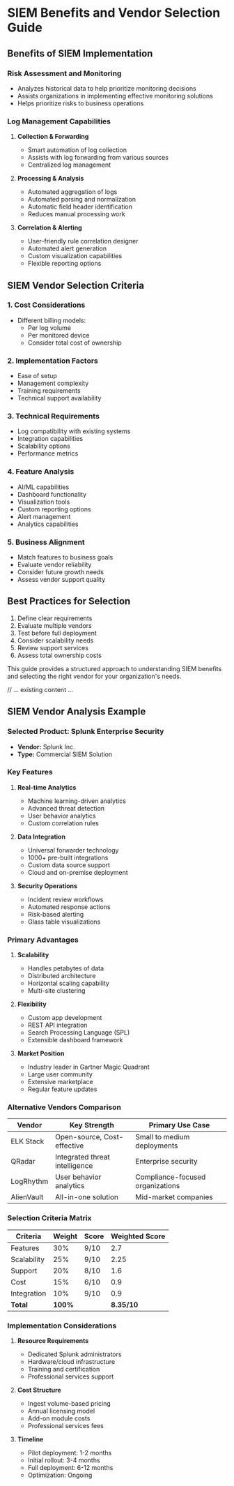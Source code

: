 # SIEM Benefits and Vendor Selection Guide

## Benefits of SIEM Implementation

### Risk Assessment and Monitoring
- Analyzes historical data to help prioritize monitoring decisions
- Assists organizations in implementing effective monitoring solutions
- Helps prioritize risks to business operations

### Log Management Capabilities
1. **Collection & Forwarding**
   - Smart automation of log collection
   - Assists with log forwarding from various sources
   - Centralized log management

2. **Processing & Analysis**
   - Automated aggregation of logs
   - Automated parsing and normalization
   - Automatic field header identification
   - Reduces manual processing work

3. **Correlation & Alerting**
   - User-friendly rule correlation designer
   - Automated alert generation
   - Custom visualization capabilities
   - Flexible reporting options

## SIEM Vendor Selection Criteria

### 1. Cost Considerations
- Different billing models:
  - Per log volume
  - Per monitored device
  - Consider total cost of ownership

### 2. Implementation Factors
- Ease of setup
- Management complexity
- Training requirements
- Technical support availability

### 3. Technical Requirements
- Log compatibility with existing systems
- Integration capabilities
- Scalability options
- Performance metrics

### 4. Feature Analysis
- AI/ML capabilities
- Dashboard functionality
- Visualization tools
- Custom reporting options
- Alert management
- Analytics capabilities

### 5. Business Alignment
- Match features to business goals
- Evaluate vendor reliability
- Consider future growth needs
- Assess vendor support quality

## Best Practices for Selection
1. Define clear requirements
2. Evaluate multiple vendors
3. Test before full deployment
4. Consider scalability needs
5. Review support services
6. Assess total ownership costs

This guide provides a structured approach to understanding SIEM benefits and selecting the right vendor for your organization's needs.


// ... existing content ...

## SIEM Vendor Analysis Example

### Selected Product: Splunk Enterprise Security
- **Vendor:** Splunk Inc.
- **Type:** Commercial SIEM Solution

### Key Features
1. **Real-time Analytics**
   - Machine learning-driven analytics
   - Advanced threat detection
   - User behavior analytics
   - Custom correlation rules

2. **Data Integration**
   - Universal forwarder technology
   - 1000+ pre-built integrations
   - Custom data source support
   - Cloud and on-premise deployment

3. **Security Operations**
   - Incident review workflows
   - Automated response actions
   - Risk-based alerting
   - Glass table visualizations

### Primary Advantages
1. **Scalability**
   - Handles petabytes of data
   - Distributed architecture
   - Horizontal scaling capability
   - Multi-site clustering

2. **Flexibility**
   - Custom app development
   - REST API integration
   - Search Processing Language (SPL)
   - Extensible dashboard framework

3. **Market Position**
   - Industry leader in Gartner Magic Quadrant
   - Large user community
   - Extensive marketplace
   - Regular feature updates

### Alternative Vendors Comparison

| Vendor | Key Strength | Primary Use Case |
|--------|--------------|------------------|
| ELK Stack | Open-source, Cost-effective | Small to medium deployments |
| QRadar | Integrated threat intelligence | Enterprise security |
| LogRhythm | User behavior analytics | Compliance-focused organizations |
| AlienVault | All-in-one solution | Mid-market companies |

### Selection Criteria Matrix

| Criteria | Weight | Score | Weighted Score |
|----------|--------|-------|----------------|
| Features | 30% | 9/10 | 2.7 |
| Scalability | 25% | 9/10 | 2.25 |
| Support | 20% | 8/10 | 1.6 |
| Cost | 15% | 6/10 | 0.9 |
| Integration | 10% | 9/10 | 0.9 |
| **Total** | **100%** | | **8.35/10** |

### Implementation Considerations
1. **Resource Requirements**
   - Dedicated Splunk administrators
   - Hardware/cloud infrastructure
   - Training and certification
   - Professional services support

2. **Cost Structure**
   - Ingest volume-based pricing
   - Annual licensing model
   - Add-on module costs
   - Professional services fees

3. **Timeline**
   - Pilot deployment: 1-2 months
   - Initial rollout: 3-4 months
   - Full deployment: 6-12 months
   - Optimization: Ongoing